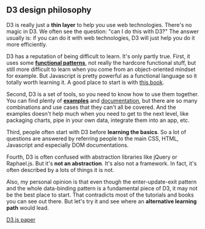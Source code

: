 ## D3 design philosophy
D3 is really just a **thin layer** to help you use web technologies. There's no magic in D3. We often see the question: "can I do this with D3?" The answer usually is: if you can do it with web technologies, D3 will just help you do it more efficiently. 

D3 has a reputation of being difficult to learn. It's only partly true. First, it uses some **[functional patterns](http://eloquentjavascript.net/1st_edition/chapter6.html)**, not really the hardcore functional stuff, but still more difficult to learn when you come from an object-oriented mindset for example. But Javascript is pretty powerful as a functional language so it totally worth learning it. A good place to start is with [this book](http://shop.oreilly.com/product/0636920028857.do).

Second, D3 is a set of tools, so you need to know how to use them together. You can find plenty of **[examples](https://bost.ocks.org/mike/example/)** and [documentation](https://github.com/d3/d3/wiki/API-Reference), but there are so many combinations and use cases that they can't all be covered. And the examples doesn't help much when you need to get to the next level, like packaging charts, pipe in your own data, integrate them into an app, etc.

Third, people often start with D3 before **learning the basics**. So a lot of questions are answered by referring people to the main CSS, HTML, Javascript and especially DOM documentations.

Fourth, D3 is often confused with abstraction libraries like jQuery or Raphael.js. But it's **not an abstraction**. It's also not a framework. In fact, it's often described by a lots of things it is not. 

Also, my personal opinion is that even though the enter-update-exit pattern and the whole data-binding pattern is a fundamental piece of D3, it may not be the best place to start. That contradicts most of the tutorials and books you can see out there. But let's try it and see where an **alternative learning path** would lead.

<a href="http://vis.stanford.edu/files/2011-D3-InfoVis.pdf">D3.js paper</a><br />